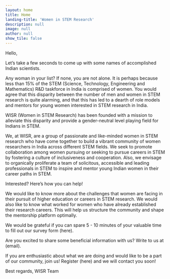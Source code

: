 ```yaml
---
layout: home
title: Home
landing-title: 'Women in STEM Research'
description: null
image: null
author: null
show_tile: false
---
```


Hello,

Let’s take a few seconds to come up with some names of accomplished Indian scientists. 

Any woman in your list? If none, you are not alone. It is perhaps because less than 15% of the STEM (Science, Technology, Engineering and Mathematics) R&D taskforce in India is comprised of women. You would agree that this disparity between the number of men and women in STEM research is quite alarming, and that this has led to a dearth of role models and mentors for young women interested in STEM research in India.

WISR (Women in STEM Research) has been founded with a mission to alleviate this disparity and provide a gender-neutral level playing field for Indians in STEM.

We, at WISR, are a group of passionate and like-minded women in STEM research who have come together to build a vibrant community of women researchers in India across different STEM fields. We seek to promote collaboration among women pursuing or seeking to pursue careers in STEM by fostering a culture of inclusiveness and cooperation. Also, we envisage to organically proliferate a team of solicitous, accessible and leading professionals in STEM to inspire and mentor young Indian women in their career paths in STEM.

Interested? Here’s how you can help!

We would like to know more about the challenges that women are facing in their pursuit of higher education or careers in STEM research. 
We would also like to know what worked for women who have already established their research careers. This will help us structure the community and shape the mentorship platform optimally. 

We would be grateful if you can spare 5 - 10 minutes of your valuable time to fill out our survey form (here).

Are you excited to share some beneficial information with us? Write to us at (email).

If you are enthusiastic about what we are doing and would like to be a part of our community, join us! Register (here) and we will contact you soon! 

Best regards, 
WISR Team

